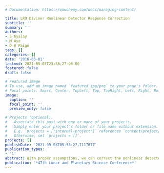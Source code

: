 ```yaml
---
# Documentation: https://wowchemy.com/docs/managing-content/

title: LRO Diviner Nonlinear Detector Response Correction
subtitle: ''
summary: ''
authors:
- S Gyalay
- M Aye
- D A Paige
tags: []
categories: []
date: '2016-03-01'
lastmod: 2021-09-07T23:58:27-06:00
featured: false
draft: false

# Featured image
# To use, add an image named `featured.jpg/png` to your page's folder.
# Focal points: Smart, Center, TopLeft, Top, TopRight, Left, Right, BottomLeft, Bottom, BottomRight.
image:
  caption: ''
  focal_point: ''
  preview_only: false

# Projects (optional).
#   Associate this post with one or more of your projects.
#   Simply enter your project's folder or file name without extension.
#   E.g. `projects = ["internal-project"]` references `content/project/deep-learning/index.md`.
#   Otherwise, set `projects = []`.
projects: []
publishDate: '2021-09-08T05:58:27.711767Z'
publication_types:
- '1'
abstract: With proper assumptions, we can correct the nonlinear detector response
publication: '*47th Lunar and Planetary Science Conference*'
---
```

